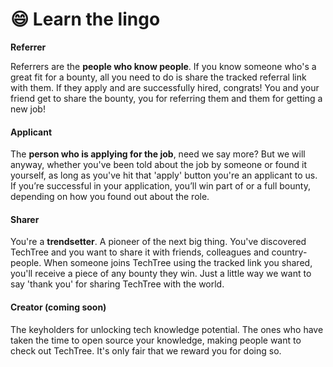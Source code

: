 # 😄 Learn the lingo

**Referrer**

Referrers are the **people who know people**. If you know someone who's a great fit for a bounty, all you need to do is share the tracked referral link with them. If they apply and are successfully hired, congrats! You and your friend get to share the bounty, you for referring them and them for getting a new job!

#### **Applicant**

The **person who is applying for the job**, need we say more? But we will anyway, whether you've been told about the job by someone or found it yourself, as long as you've hit that 'apply' button you're an applicant to us. If you’re successful in your application, you’ll win part of or a full bounty, depending on how you found out about the role.

#### **Sharer**

You're a **trendsetter**. A pioneer of the next big thing. You've discovered TechTree and you want to share it with friends, colleagues and country-people. When someone joins TechTree using the tracked link you shared, you'll receive a piece of any bounty they win. Just a little way we want to say 'thank you' for sharing TechTree with the world.

#### **Creator (coming soon)**

The keyholders for unlocking tech knowledge potential. The ones who have taken the time to open source your knowledge, making people want to check out TechTree. It's only fair that we reward you for doing so.
